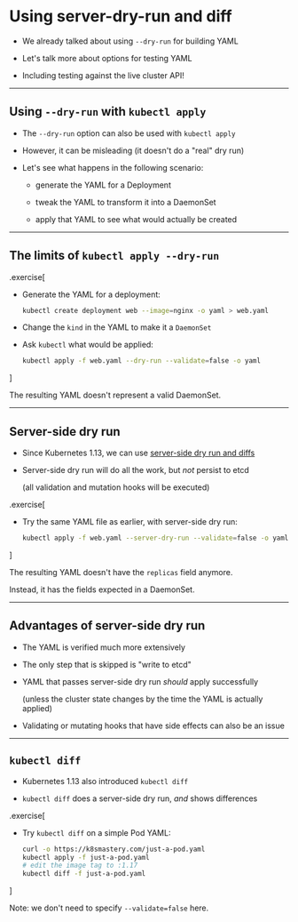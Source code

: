 # Using server-dry-run and diff

- We already talked about using `--dry-run` for building YAML

- Let's talk more about options for testing YAML

- Including testing against the live cluster API!

---

## Using `--dry-run` with `kubectl apply`

- The `--dry-run` option can also be used with `kubectl apply`

- However, it can be misleading (it doesn't do a "real" dry run)

- Let's see what happens in the following scenario:

  - generate the YAML for a Deployment

  - tweak the YAML to transform it into a DaemonSet

  - apply that YAML to see what would actually be created

---

## The limits of `kubectl apply --dry-run`

.exercise[

- Generate the YAML for a deployment:
  ```bash
  kubectl create deployment web --image=nginx -o yaml > web.yaml
  ```

- Change the `kind` in the YAML to make it a `DaemonSet`

- Ask `kubectl` what would be applied:
  ```bash
  kubectl apply -f web.yaml --dry-run --validate=false -o yaml
  ```

]

The resulting YAML doesn't represent a valid DaemonSet.

---

## Server-side dry run

- Since Kubernetes 1.13, we can use [server-side dry run and diffs](https://kubernetes.io/blog/2019/01/14/apiserver-dry-run-and-kubectl-diff/)

- Server-side dry run will do all the work, but *not* persist to etcd

  (all validation and mutation hooks will be executed)

.exercise[

- Try the same YAML file as earlier, with server-side dry run:
  ```bash
  kubectl apply -f web.yaml --server-dry-run --validate=false -o yaml
  ```

]

The resulting YAML doesn't have the `replicas` field anymore.

Instead, it has the fields expected in a DaemonSet.

---

## Advantages of server-side dry run

- The YAML is verified much more extensively

- The only step that is skipped is "write to etcd"

- YAML that passes server-side dry run *should* apply successfully

  (unless the cluster state changes by the time the YAML is actually applied)

- Validating or mutating hooks that have side effects can also be an issue

---

## `kubectl diff`

- Kubernetes 1.13 also introduced `kubectl diff`

- `kubectl diff` does a server-side dry run, *and* shows differences

.exercise[

- Try `kubectl diff` on a simple Pod YAML:
  ```bash
  curl -o https://k8smastery.com/just-a-pod.yaml
  kubectl apply -f just-a-pod.yaml
  # edit the image tag to :1.17
  kubectl diff -f just-a-pod.yaml
  ```

]

Note: we don't need to specify `--validate=false` here.

